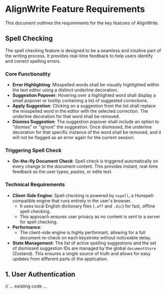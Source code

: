 # AlignWrite Feature Requirements

This document outlines the requirements for the key features of AlignWrite.

## Spell Checking

The spell checking feature is designed to be a seamless and intuitive part of the writing process. It provides real-time feedback to help users identify and correct spelling errors.

### Core Functionality

-   **Error Highlighting**: Misspelled words shall be visually highlighted within the text editor using a distinct underline decoration.
-   **Suggestion Popover**: Hovering over a highlighted word shall display a small popover or tooltip containing a list of suggested corrections.
-   **Apply Suggestion**: Clicking on a suggestion from the list shall replace the misspelled word in the editor with the selected correction. The underline decoration for that word shall be removed.
-   **Dismiss Suggestion**: The suggestion popover shall include an option to "dismiss" or "ignore" the suggestion. Once dismissed, the underline decoration for that specific instance of the word shall be removed, and it will not be flagged as an error again for the current session.

### Triggering Spell Check

-   **On-the-fly Document Check**: Spell check is triggered automatically on every change to the document content. This provides instant, real-time feedback as the user types, pastes, or edits text.

### Technical Requirements

-   **Client-Side Engine**: Spell checking is powered by `nspell`, a Hunspell-compatible engine that runs entirely in the user's browser.
    -   It uses local English dictionary files (`.aff` and `.dic`) for fast, offline spell checking.
    -   This approach ensures user privacy as no content is sent to a server for spell checking.
-   **Performance**:
    -   The client-side engine is highly performant, allowing for a full document re-check on each keystroke without noticeable delay.
-   **State Management**: The list of active spelling suggestions and the set of dismissed suggestion IDs are managed by the global `documentStore` (Zustand). This ensures a single source of truth and allows for easy updates from different parts of the application.

## 1. User Authentication

// ... existing code ... 